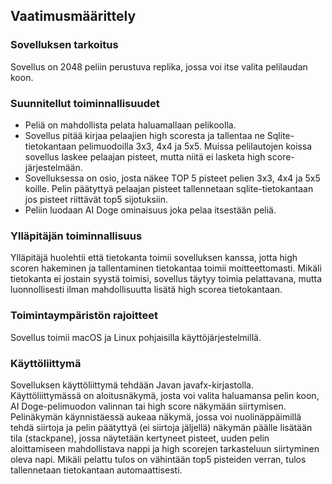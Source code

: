 ## Vaatimusmäärittely
### Sovelluksen tarkoitus
Sovellus on 2048 peliin perustuva replika, jossa voi itse valita pelilaudan koon. 

### Suunnitellut toiminnallisuudet
- Peliä on mahdollista pelata haluamallaan pelikoolla. 
- Sovellus pitää kirjaa pelaajien high scoresta ja tallentaa ne Sqlite-tietokantaan pelimuodoilla 3x3, 4x4 ja 5x5. Muissa pelilautojen koissa sovellus laskee pelaajan pisteet, mutta niitä ei lasketa high score-järjestelmään. 
- Sovelluksessa on osio, josta näkee TOP 5 pisteet pelien 3x3, 4x4 ja 5x5 koille. Pelin päätyttyä pelaajan pisteet tallennetaan sqlite-tietokantaan jos pisteet riittävät top5 sijotuksiin. 
- Peliin luodaan AI Doge ominaisuus joka pelaa itsestään peliä. 

### Ylläpitäjän toiminnallisuus
Ylläpitäjä huolehtii että tietokanta toimii sovelluksen kanssa, jotta high scoren hakeminen ja tallentaminen tietokantaa toimii moitteettomasti. Mikäli tietokanta ei jostain syystä toimisi, sovellus täytyy toimia pelattavana, mutta luonnollisesti ilman mahdollisuutta lisätä high scorea tietokantaan. 

### Toimintaympäristön rajoitteet
Sovellus toimii macOS ja Linux pohjaisilla käyttöjärjestelmillä.

### Käyttöliittymä
Sovelluksen käyttöliittymä tehdään Javan javafx-kirjastolla. Käyttöliittymässä on aloitusnäkymä, josta voi valita haluamansa pelin koon, AI Doge-pelimuodon valinnan tai high score näkymään siirtymisen. Pelinäkymän käynnistäessä aukeaa näkymä, jossa voi nuolinäppäimillä tehdä siirtoja ja pelin päätyttyä (ei siirtoja jäljellä) näkymän päälle lisätään tila (stackpane), jossa näytetään kertyneet pisteet, uuden pelin aloittamiseen mahdollistava nappi ja high scorejen tarkasteluun siirtyminen oleva napi. Mikäli pelattu tulos on vähintään top5 pisteiden verran, tulos tallennetaan tietokantaan automaattisesti.
